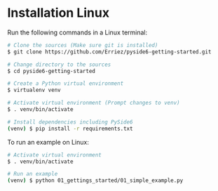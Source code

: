 # Installation Linux 

Run the following commands in a Linux terminal:

```bash
# Clone the sources (Make sure git is installed)
$ git clone https://github.com/Erriez/pyside6-getting-started.git

# Change directory to the sources
$ cd pyside6-getting-started

# Create a Python virtual environment
$ virtualenv venv

# Activate virtual environment (Prompt changes to venv)
$ . venv/bin/activate

# Install dependencies including PySide6
(venv) $ pip install -r requirements.txt
```

To run an example on Linux:

```bash
# Activate virtual environment
$ . venv/bin/activate

# Run an example
(venv) $ python 01_gettings_started/01_simple_example.py
```
